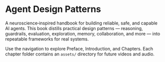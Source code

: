 # Agent Design Patterns

A neuroscience‑inspired handbook for building reliable, safe, and capable AI agents. This book distills practical design patterns — reasoning, guardrails, evaluation, exploration, memory, collaboration, and more — into repeatable frameworks for real systems.

Use the navigation to explore Preface, Introduction, and Chapters. Each chapter folder contains an `assets/` directory for future videos and audio.

